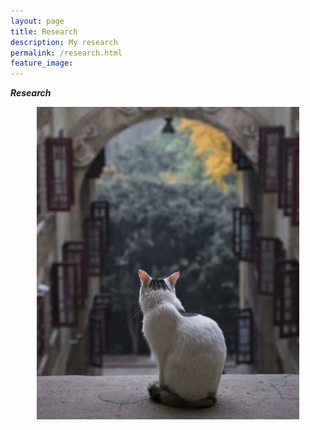 ```yaml
---
layout: page
title: Research
description: My research
permalink: /research.html
feature_image: 
---
```

***Research***
<center>
  <img src="images/640.jpg" height="500px" />
</center>


